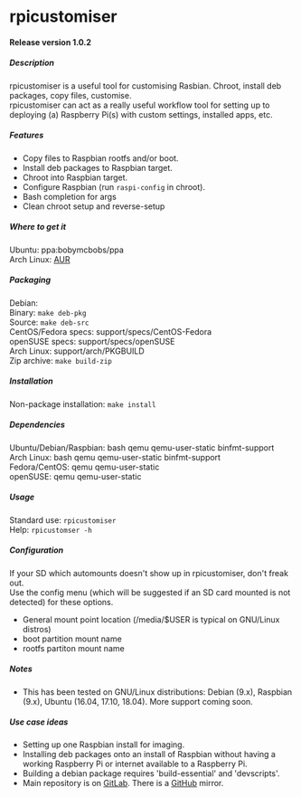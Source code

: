 # rpicustomiser  

#### Release version 1.0.2

##### Description
rpicustomiser is a useful tool for customising Rasbian. Chroot, install deb packages, copy files, customise.  
rpicustomiser can act as a really useful workflow tool for setting up to deploying (a) Raspberry Pi(s) with custom settings, installed apps, etc.  

##### Features  
- Copy files to Raspbian rootfs and/or boot.  
- Install deb packages to Raspbian target.  
- Chroot into Raspbian target.  
- Configure Raspbian (run `raspi-config` in chroot).  
- Bash completion for args  
- Clean chroot setup and reverse-setup  

##### Where to get it
Ubuntu: ppa:bobymcbobs/ppa  
Arch Linux: [AUR](https://aur.archlinux.org/packages/rpicustomiser)  

##### Packaging
Debian:  
	Binary: `make deb-pkg`  
	Source: `make deb-src`  
CentOS/Fedora specs: support/specs/CentOS-Fedora  
openSUSE specs: support/specs/openSUSE  
Arch Linux: support/arch/PKGBUILD  
Zip archive: `make build-zip`  

##### Installation
Non-package installation: `make install`  

##### Dependencies
Ubuntu/Debian/Raspbian: bash qemu qemu-user-static binfmt-support  
Arch Linux: bash qemu qemu-user-static binfmt-support  
Fedora/CentOS: qemu qemu-user-static  
openSUSE: qemu qemu-user-static  

##### Usage  
Standard use: `rpicustomiser`  
Help: `rpicustomser -h`  

##### Configuration  
If your SD which automounts doesn't show up in rpicustomiser, don't freak out.  
Use the config menu (which will be suggested if an SD card mounted is not detected) for these options.  
- General mount point location (/media/$USER is typical on GNU/Linux distros)  
- boot partition mount name  
- rootfs partiton mount name  

##### Notes
- This has been tested on GNU/Linux distributions: Debian (9.x), Raspbian (9.x), Ubuntu (16.04, 17.10, 18.04). More support coming soon.  

##### Use case ideas  
- Setting up one Raspbian install for imaging.  
- Installing deb packages onto an install of Raspbian without having a working Raspberry Pi or internet available to a Raspberry Pi.  
- Building a debian package requires 'build-essential' and 'devscripts'.
- Main repository is on [GitLab](https://gitlab.com/BobyMCbobs/rpicustomiser). There is a [GitHub](https://github.com/BobyMCbobs/rpicustomiser) mirror.
